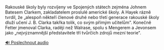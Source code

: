 
Rakouské školy byly rozvíjeny ve Spojených státech zejména Johnem Batesem Clarkem, zakladatelem proslulé americké školy. A Hayek rázně tvrdil, že „alespoň někteří členové druhé nebo třetí generace rakouské školy dluží učení J. B. Clarka takřka tolik, co svým přímým učitelům". Konečně Fetter jmenoval Clarka, raději než Walrase, spolu s Mengerem a Jevonsem jako „nejvýznamnější představitele tří tvůrčích zdrojů mezní teorie".

[🔊 Poslechnout audio](/data/7-paragraphs/audio/chapter_184/para_006-Rakousk-koly-byly-rozvjeny-ve-Spojench-sttech.mp3)
